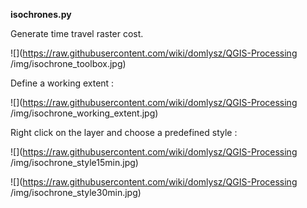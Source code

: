 **isochrones.py**

Generate time travel raster cost.


![](https://raw.githubusercontent.com/wiki/domlysz/QGIS-Processing
/img/isochrone_toolbox.jpg)

Define a working extent :

![](https://raw.githubusercontent.com/wiki/domlysz/QGIS-Processing
/img/isochrone_working_extent.jpg)


Right click on the layer and choose a predefined style :


![](https://raw.githubusercontent.com/wiki/domlysz/QGIS-Processing
/img/isochrone_style15min.jpg)

![](https://raw.githubusercontent.com/wiki/domlysz/QGIS-Processing
/img/isochrone_style30min.jpg)
